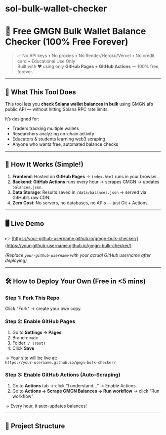 # sol-bulk-wallet-checker
# 🚀 Free GMGN Bulk Wallet Balance Checker (100% Free Forever)

> ✅ No API keys • No proxies • No Render/Heroku/Vercel • No credit card • Educational Use Only  
> Built with ❤️ using only **GitHub Pages + GitHub Actions** — 100% free, forever.

---

## 🌟 What This Tool Does

This tool lets you **check Solana wallet balances in bulk** using GMGN.ai’s public API — without hitting Solana RPC rate limits.

It’s designed for:
- Traders tracking multiple wallets
- Researchers analyzing on-chain activity
- Educators & students learning web3 scraping
- Anyone who wants free, automated balance checks

---

## 🔧 How It Works (Simple!)

1. **Frontend**: Hosted on **GitHub Pages** → `index.html` runs in your browser.
2. **Backend**: **GitHub Actions** runs every hour → scrapes GMGN → updates `balances.json`.
3. **Data Storage**: Results saved in `/data/balances.json` → served via GitHub’s raw CDN.
4. **Zero Cost**: No servers, no databases, no APIs — just Git + Actions.

---

## 🖥️ Live Demo

👉 [https://your-github-username.github.io/gmgn-bulk-checker/](https://your-github-username.github.io/gmgn-bulk-checker/)

*(Replace `your-github-username` with your actual GitHub username after deploying)*

---

## 🛠️ How to Deploy Your Own (Free in <5 mins)

### Step 1: Fork This Repo
Click "Fork" → create your own copy.

### Step 2: Enable GitHub Pages
1. Go to **Settings → Pages**
2. Branch: `main`
3. Folder: `/ (root)`
4. Click **Save**

→ Your site will be live at:  
`https://your-username.github.io/gmgn-bulk-checker/`

### Step 3: Enable GitHub Actions (Auto-Scraping)
1. Go to **Actions** tab → click “I understand...” → Enable Actions.
2. Go to **Actions → Scrape GMGN Balances → Run workflow** → click “Run workflow”

→ Every hour, it auto-updates balances!

---

## 📂 Project Structure
